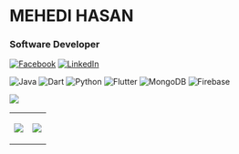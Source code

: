 
# MEHEDI HASAN
### Software Developer
[![Facebook](https://img.shields.io/badge/Facebook-%231877F2.svg?logo=Facebook&logoColor=white)](https://facebook.com/https://www.facebook.com/profile.php?id=100024054726393) [![LinkedIn](https://img.shields.io/badge/LinkedIn-%230077B5.svg?logo=linkedin&logoColor=white)](https://linkedin.com/in/https://www.linkedin.com/in/md-mehedi-hasan-199170251/) 

![Java](https://img.shields.io/badge/java-%23ED8B00.svg?style=for-the-badge&logo=openjdk&logoColor=white) ![Dart](https://img.shields.io/badge/dart-%230175C2.svg?style=for-the-badge&logo=dart&logoColor=white) ![Python](https://img.shields.io/badge/python-3670A0?style=for-the-badge&logo=python&logoColor=ffdd54) ![Flutter](https://img.shields.io/badge/Flutter-%2302569B.svg?style=for-the-badge&logo=Flutter&logoColor=white) ![MongoDB](https://img.shields.io/badge/MongoDB-%234ea94b.svg?style=for-the-badge&logo=mongodb&logoColor=white) ![Firebase](https://img.shields.io/badge/firebase-a08021?style=for-the-badge&logo=firebase&logoColor=ffcd34)


<!--# 📊 GitHub Stats:-->

![](https://github-readme-streak-stats.herokuapp.com/?user=MeehediHasan&theme=dark&hide_border=false)<br/>

<table>
<tbody>
<tr>
<td>
  
<!--# 📊 most used language-->

![](https://github-readme-stats.vercel.app/api/top-langs/?username=MeehediHasan&theme=dark&hide_border=false&include_all_commits=false&count_private=false&layout=compact)
</td>
<td>
  
<!--github stats-->
![](https://github-readme-stats.vercel.app/api?username=MeehediHasan&theme=dark&hide_border=false&include_all_commits=false&count_private=false)<br/>
  
</td>
</tr>
</tbody>
</table>
